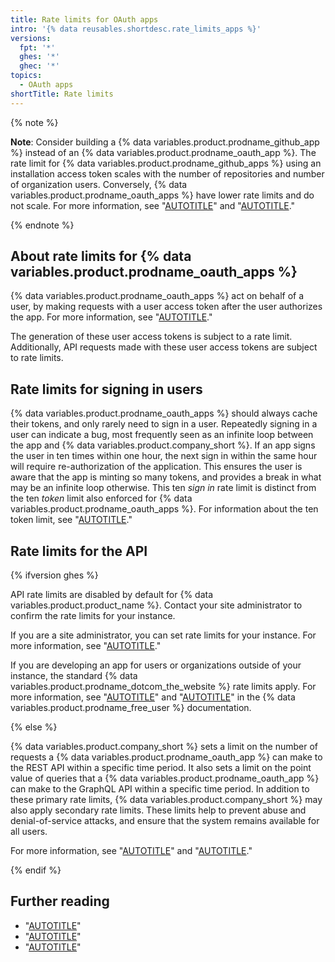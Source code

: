 ```yaml
---
title: Rate limits for OAuth apps
intro: '{% data reusables.shortdesc.rate_limits_apps %}'
versions:
  fpt: '*'
  ghes: '*'
  ghec: '*'
topics:
  - OAuth apps
shortTitle: Rate limits
---
```


{% note %}

**Note**: Consider building a {% data variables.product.prodname_github_app %} instead of an {% data variables.product.prodname_oauth_app %}. The rate limit for {% data variables.product.prodname_github_apps %} using an installation access token scales with the number of repositories and number of organization users. Conversely, {% data variables.product.prodname_oauth_apps %} have lower rate limits and do not scale. For more information, see "[AUTOTITLE](/apps/oauth-apps/building-oauth-apps/differences-between-github-apps-and-oauth-apps)" and "[AUTOTITLE](/apps/creating-github-apps/setting-up-a-github-app/about-creating-github-apps)."

{% endnote %}

## About rate limits for {% data variables.product.prodname_oauth_apps %}

{% data variables.product.prodname_oauth_apps %} act on behalf of a user, by making requests with a user access token after the user authorizes the app. For more information, see "[AUTOTITLE](/apps/oauth-apps/building-oauth-apps/authorizing-oauth-apps)."

The generation of these user access tokens is subject to a rate limit. Additionally, API requests made with these user access tokens are subject to rate limits.

## Rate limits for signing in users

{% data variables.product.prodname_oauth_apps %} should always cache their tokens, and only rarely need to sign in a user. Repeatedly signing in a user can indicate a bug, most frequently seen as an infinite loop between the app and {% data variables.product.company_short %}. If an app signs the user in ten times within one hour, the next sign in within the same hour will require re-authorization of the application. This ensures the user is aware that the app is minting so many tokens, and provides a break in what may be an infinite loop otherwise. This ten _sign in_ rate limit is distinct from the ten _token_ limit also enforced for {% data variables.product.prodname_oauth_apps %}. For information about the ten token limit, see "[AUTOTITLE](/apps/oauth-apps/building-oauth-apps/authorizing-oauth-apps#creating-multiple-tokens-for-oauth-apps)."

## Rate limits for the API

{% ifversion ghes %}

API rate limits are disabled by default for {% data variables.product.product_name %}. Contact your site administrator to confirm the rate limits for your instance.

If you are a site administrator, you can set rate limits for your instance. For more information, see "[AUTOTITLE](/admin/configuration/configuring-user-applications-for-your-enterprise/configuring-rate-limits)."

If you are developing an app for users or organizations outside of your instance, the standard {% data variables.product.prodname_dotcom_the_website %} rate limits apply. For more information, see "[AUTOTITLE](/free-pro-team@latest/rest/overview/rate-limits-for-the-rest-api)" and "[AUTOTITLE](/free-pro-team@latest/graphql/overview/resource-limitations)" in the {% data variables.product.prodname_free_user %} documentation.

{% else %}

{% data variables.product.company_short %} sets a limit on the number of requests a {% data variables.product.prodname_oauth_app %} can make to the REST API within a specific time period. It also sets a limit on the point value of queries that a {% data variables.product.prodname_oauth_app %} can make to the GraphQL API within a specific time period. In addition to these primary rate limits, {% data variables.product.company_short %} may also apply secondary rate limits. These limits help to prevent abuse and denial-of-service attacks, and ensure that the system remains available for all users.

For more information, see "[AUTOTITLE](/rest/overview/rate-limits-for-the-rest-api)" and "[AUTOTITLE](/graphql/overview/resource-limitations)."

{% endif %}

## Further reading

- "[AUTOTITLE](/rest/overview/rate-limits-for-the-rest-api)"
- "[AUTOTITLE](/graphql/overview/resource-limitations)"
- "[AUTOTITLE](/apps/creating-github-apps/registering-a-github-app/rate-limits-for-github-apps)"
